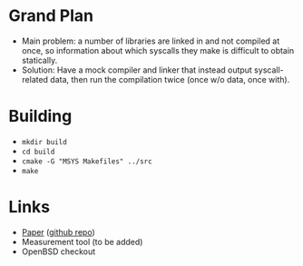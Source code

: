 # Grand Plan
* Main problem: a number of libraries are linked in and not compiled at once, so information about which syscalls they make is difficult to obtain statically.
* Solution: Have a mock compiler and linker that instead output syscall-related data, then run the compilation twice (once w/o data, once with).

# Building
* `mkdir build`
* `cd build`
* `cmake -G "MSYS Makefiles" ../src`
* `make`

# Links
* [Paper](https://www.authorea.com/users/87525/articles/105798/_show_article?access_token=C2nWklTKKQM3vNmRBNneHw) ([github repo](https://github.com/baconator/autopledge-paper))
* Measurement tool (to be added)
* OpenBSD checkout
